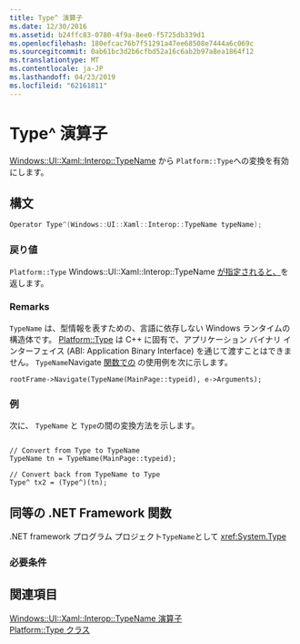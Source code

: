 ```yaml
---
title: Type^ 演算子
ms.date: 12/30/2016
ms.assetid: b24ffc83-0780-4f9a-8ee0-f5725db339d1
ms.openlocfilehash: 180efcac76b7f51291a47ee68508e7444a6c069c
ms.sourcegitcommit: 0ab61bc3d2b6cfbd52a16c6ab2b97a8ea1864f12
ms.translationtype: MT
ms.contentlocale: ja-JP
ms.lasthandoff: 04/23/2019
ms.locfileid: "62161811"
---
```

# <a name="operator-type"></a>Type^ 演算子

[Windows::UI::Xaml::Interop::TypeName](/uwp/api/windows.ui.xaml.interop.typename) から `Platform::Type`への変換を有効にします。

## <a name="syntax"></a>構文

```cpp
Operator Type^(Windows::UI::Xaml::Interop::TypeName typeName);
```

### <a name="return-value"></a>戻り値

`Platform::Type` Windows::UI::Xaml::Interop::TypeName [が指定されると、](/uwp/api/windows.ui.xaml.interop.typename)を返します。

### <a name="remarks"></a>Remarks

`TypeName` は、型情報を表すための、言語に依存しない Windows ランタイムの構造体です。 [Platform::Type](../cppcx/platform-type-class.md) は C++ に固有で、アプリケーション バイナリ インターフェイス (ABI: Application Binary Interface) を通じて渡すことはできません。 `TypeName`Navigate [関数での](/uwp/api/windows.ui.xaml.controls.frame.navigate) の使用例を次に示します。

```
rootFrame->Navigate(TypeName(MainPage::typeid), e->Arguments);
```

### <a name="example"></a>例

次に、 `TypeName` と `Type`の間の変換方法を示します。

```

// Convert from Type to TypeName
TypeName tn = TypeName(MainPage::typeid);

// Convert back from TypeName to Type
Type^ tx2 = (Type^)(tn);
```

## <a name="net-framework-equivalent"></a>同等の .NET Framework 関数

.NET framework プログラム プロジェクト`TypeName`として <xref:System.Type>

### <a name="requirements"></a>必要条件

## <a name="see-also"></a>関連項目

[Windows::UI::Xaml::Interop::TypeName 演算子](../cppcx/operator-windows-ui-xaml-interop-typename.md)<br/>
[Platform::Type クラス](../cppcx/platform-type-class.md)
